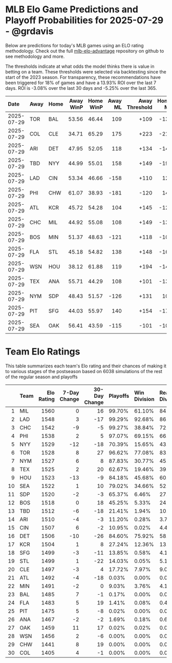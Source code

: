 # MLB Elo Game Predictions and Playoff Probabilities for 2025-07-29 - @grdavis
Below are predictions for today's MLB games using an ELO rating methodology. Check out the full [mlb-elo-advantage](https://github.com/grdavis/mlb-elo-advantage) repository on github to see methodology and more.

The thresholds indicate at what odds the model thinks there is value in betting on a team. These thresholds were selected via backtesting since the start of the 2023 season. For transparency, these recommendations have been triggered for 18% of games and have a 13.93% ROI over the last 7 days. ROI is -3.08% over the last 30 days and -5.25% over the last 365.

| Date       | Away   | Home   |   Away WinP |   Home WinP |   Away ML |   Away Threshold |   Home ML |   Home Threshold |
|:-----------|:-------|:-------|------------:|------------:|----------:|-----------------:|----------:|-----------------:|
| 2025-07-29 | TOR    | BAL    |       53.56 |       46.44 |       109 |             +109 |      -132 |             +141 |
| 2025-07-29 | COL    | CLE    |       34.71 |       65.29 |       175 |             +223 |      -217 |             -140 |
| 2025-07-29 | ARI    | DET    |       47.95 |       52.05 |       118 |             +134 |      -144 |             +115 |
| 2025-07-29 | TBD    | NYY    |       44.99 |       55.01 |       158 |             +149 |      -194 |             +104 |
| 2025-07-29 | LAD    | CIN    |       53.34 |       46.66 |      -158 |             +110 |       129 |             +140 |
| 2025-07-29 | PHI    | CHW    |       61.07 |       38.93 |      -181 |             -120 |       148 |             +188 |
| 2025-07-29 | ATL    | KCR    |       45.72 |       54.28 |       104 |             +145 |      -126 |             +106 |
| 2025-07-29 | CHC    | MIL    |       44.92 |       55.08 |       108 |             +149 |      -132 |             +103 |
| 2025-07-29 | BOS    | MIN    |       51.37 |       48.63 |      -121 |             +118 |      -101 |             +130 |
| 2025-07-29 | FLA    | STL    |       45.18 |       54.82 |       138 |             +148 |      -168 |             +104 |
| 2025-07-29 | WSN    | HOU    |       38.12 |       61.88 |       119 |             +194 |      -145 |             -123 |
| 2025-07-29 | TEX    | ANA    |       55.71 |       44.29 |       108 |             +101 |      -132 |             +153 |
| 2025-07-29 | NYM    | SDP    |       48.43 |       51.57 |      -126 |             +131 |       104 |             +117 |
| 2025-07-29 | PIT    | SFG    |       44.03 |       55.97 |       140 |             +154 |      -172 |             +100 |
| 2025-07-29 | SEA    | OAK    |       56.41 |       43.59 |      -115 |             -101 |      -106 |             +157 |

# Team Elo Ratings
This table summarizes each team's Elo rating and their chances of making it to various stages of the postseason based on 6038 simulations of the rest of the regular season and playoffs

|    | Team   |   Elo Rating |   7-Day Change |   30-Day Change | Playoffs   | Win Division   | Reach Div. Rd.   | Reach CS   | Reach WS   | Win WS   |
|---:|:-------|-------------:|---------------:|----------------:|:-----------|:---------------|:-----------------|:-----------|:-----------|:---------|
|  1 | MIL    |         1560 |              0 |              16 | 99.70%     | 61.10%         | 84.71%           | 49.24%     | 28.12%     | 19.00%   |
|  2 | LAD    |         1548 |              3 |             -17 | 99.29%     | 92.68%         | 86.24%           | 48.06%     | 24.89%     | 15.29%   |
|  3 | CHC    |         1542 |             -9 |              -5 | 99.27%     | 38.84%         | 72.01%           | 34.60%     | 18.09%     | 10.19%   |
|  4 | PHI    |         1538 |              2 |               5 | 97.07%     | 69.15%         | 66.15%           | 31.68%     | 14.41%     | 8.35%    |
|  5 | NYY    |         1529 |            -12 |             -18 | 70.39%     | 15.65%         | 43.24%           | 23.05%     | 12.97%     | 5.28%    |
|  6 | TOR    |         1528 |              8 |              27 | 96.62%     | 77.08%         | 83.62%           | 44.60%     | 24.38%     | 10.40%   |
|  7 | NYM    |         1527 |              6 |               8 | 87.83%     | 30.77%         | 45.26%           | 18.78%     | 8.02%      | 4.41%    |
|  8 | TEX    |         1525 |              2 |              20 | 62.67%     | 19.46%         | 39.27%           | 20.50%     | 10.05%     | 4.46%    |
|  9 | HOU    |         1523 |            -13 |              -9 | 84.18%     | 45.68%         | 60.63%           | 31.07%     | 15.97%     | 6.56%    |
| 10 | SEA    |         1522 |              1 |              10 | 79.02%     | 34.66%         | 52.68%           | 27.28%     | 13.37%     | 4.89%    |
| 11 | SDP    |         1520 |             -2 |              -3 | 65.37%     | 6.46%          | 27.51%           | 11.31%     | 4.50%      | 2.34%    |
| 12 | BOS    |         1518 |              0 |              18 | 45.25%     | 5.33%          | 24.21%           | 12.01%     | 5.91%      | 2.32%    |
| 13 | TBD    |         1512 |             -6 |             -18 | 21.41%     | 1.94%          | 10.33%           | 4.64%      | 2.30%      | 0.88%    |
| 14 | ARI    |         1510 |             -4 |              -3 | 11.20%     | 0.28%          | 3.78%            | 1.29%      | 0.41%      | 0.12%    |
| 15 | CIN    |         1507 |              6 |              -2 | 10.95%     | 0.02%          | 4.49%            | 1.71%      | 0.56%      | 0.31%    |
| 16 | DET    |         1506 |            -10 |             -26 | 84.60%     | 75.92%         | 58.43%           | 26.18%     | 10.75%     | 3.54%    |
| 17 | KCR    |         1504 |              1 |               8 | 27.24%     | 12.36%         | 13.63%           | 5.27%      | 2.29%      | 0.75%    |
| 18 | SFG    |         1499 |             -3 |             -11 | 13.85%     | 0.58%          | 4.19%            | 1.32%      | 0.41%      | 0.22%    |
| 19 | STL    |         1499 |              1 |             -22 | 14.03%     | 0.05%          | 5.18%            | 1.85%      | 0.55%      | 0.22%    |
| 20 | CLE    |         1497 |             -3 |               4 | 17.72%     | 7.97%          | 9.08%            | 3.59%      | 1.37%      | 0.40%    |
| 21 | ATL    |         1492 |             -4 |             -18 | 0.03%      | 0.00%          | 0.00%            | 0.00%      | 0.00%      | 0.00%    |
| 22 | MIN    |         1491 |             -2 |               0 | 9.03%      | 3.76%          | 4.11%            | 1.52%      | 0.56%      | 0.10%    |
| 23 | BAL    |         1485 |              7 |              -1 | 0.17%      | 0.00%          | 0.08%            | 0.02%      | 0.02%      | 0.02%    |
| 24 | FLA    |         1483 |              5 |              19 | 1.41%      | 0.08%          | 0.48%            | 0.15%      | 0.03%      | 0.00%    |
| 25 | PIT    |         1475 |              5 |              -8 | 0.02%      | 0.00%          | 0.00%            | 0.00%      | 0.00%      | 0.00%    |
| 26 | ANA    |         1467 |             -2 |              -2 | 1.69%      | 0.18%          | 0.66%            | 0.26%      | 0.07%      | 0.00%    |
| 27 | OAK    |         1459 |             11 |              17 | 0.02%      | 0.02%          | 0.02%            | 0.00%      | 0.00%      | 0.00%    |
| 28 | WSN    |         1456 |              2 |              -6 | 0.00%      | 0.00%          | 0.00%            | 0.00%      | 0.00%      | 0.00%    |
| 29 | CHW    |         1441 |              8 |              19 | 0.00%      | 0.00%          | 0.00%            | 0.00%      | 0.00%      | 0.00%    |
| 30 | COL    |         1405 |              4 |              -1 | 0.00%      | 0.00%          | 0.00%            | 0.00%      | 0.00%      | 0.00%    |